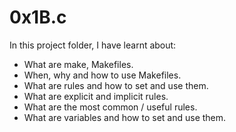 # 0x1B.c
In this project folder, I have learnt about:

-    What are make, Makefiles.
-    When, why and how to use Makefiles.
-    What are rules and how to set and use them.
-    What are explicit and implicit rules.
-    What are the most common / useful rules.
-    What are variables and how to set and use them.

